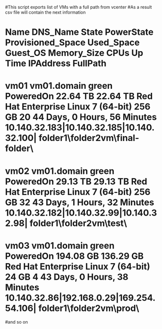 #This script exports list of VMs with a full path from vcenter
#As a result csv file will contain the next information
# Name	DNS_Name	State	PowerState	Provisioned_Space Used_Space   Guest_OS	                            Memory_Size	CPUs	Up Time	                        IPAddress                                   FullPath
# vm01	vm01.domain	green	PoweredOn	22.64 TB	      22.64 TB	   Red Hat Enterprise Linux 7 (64-bit)	256 GB	    20	    44 Days, 0 Hours, 56 Minutes	10.140.32.183|10.140.32.185|10.140.32.100|	folder1\folder2vm\final-folder\
# vm02	vm01.domain	green	PoweredOn	29.13 TB	      29.13 TB	   Red Hat Enterprise Linux 7 (64-bit)	256 GB	    32	    43 Days, 1 Hours, 32 Minutes	10.140.32.182|10.140.32.99|10.140.32.98|	folder1\folder2vm\test\
# vm03	vm01.domain	green	PoweredOn	194.08 GB	      136.29 GB	   Red Hat Enterprise Linux 7 (64-bit)	24 GB	    4	    43 Days, 0 Hours, 38 Minutes	10.140.32.86|192.168.0.29|169.254.54.106|	folder1\folder2vm\prod\
#and so on
